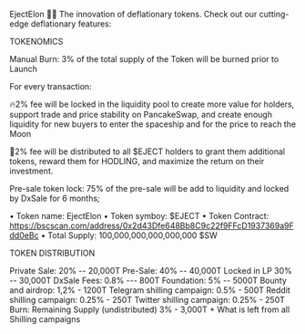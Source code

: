 EjectElon 🚀🚀
The innovation of deflationary tokens. Check out our cutting-edge deflationary features:


TOKENOMICS

Manual Burn: 3% of the total supply of the Token will be burned prior to Launch 

For every transaction:

🔥2% fee will be locked in the liquidity pool to create more value for holders, support trade and price stability on PancakeSwap, and create enough liquidity for new buyers to enter the spaceship and for the price to reach the Moon

🔑2% fee will be distributed to all $EJECT holders to grant them additional tokens, reward them for HODLING, and maximize the return on their investment.

Pre-sale token lock: 75% of the pre-sale will be add to liquidity and locked by DxSale for 6 months;


• Token name: EjectElon
• Token symboy: $EJECT
• Token Contract: https://bscscan.com/address/0x2d43Dfe648Bb8C9c22f9FFcD1937369a9Fdd0eBc
• Total Supply: 100,000,000,000,000,000 $SW


TOKEN DISTRIBUTION

Private Sale: 20% -- 20,000T
Pre-Sale: 40% -- 40,000T
Locked in LP 30% -- 30,000T 
DxSale Fees: 0.8% ---  800T 
Foundation: 5% -- 5000T
Bounty and airdrop: 1,2% - 1200T 
Telegram shilling campaign: 0.5% - 500T
Reddit shilling campaign: 0.25% - 250T 
Twitter shilling campaign: 0.25% - 250T 
Burn: Remaining Supply (undistributed) 3% - 3,000T  + What is left from all Shilling campaigns
